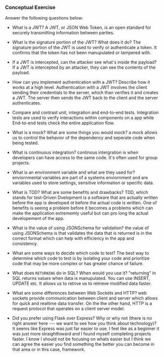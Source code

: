 ### Conceptual Exercise

Answer the following questions below:

- What is a JWT?
A JWT, or JSON Web Token, is an open standard for securely transmitting information between parties.

- What is the signature portion of the JWT?  What does it do?
The signature portion of the JWT is used to verify or authenticate a token. It confirms that the token has not been manupulated or tampered with.

- If a JWT is intercepted, can the attacker see what's inside the payload?
If a JWT is intercepted by an attacker, they can see the contents of the payload.

- How can you implement authentication with a JWT?  Describe how it works at a high level.
Authentication with a JWT involves the client sending their credentials to the server, which than verifies it and creates a JWT. The server then sends the JWT back to the client and the server authenticates.

- Compare and contrast unit, integration and end-to-end tests.
Integration tests are used to verify interactions within components on a app while End-to-end tests check the entire application flow.

- What is a mock? What are some things you would mock?
a mock allows us to control the behavior of the dependency and seperate code when being tested.

- What is continuous integration?
continous intergration is when developers can have access to the same code. It's often used for group projects.
- What is an environment variable and what are they used for?
enviornmental variables are part of a systems enviornment and are variables used to store settings, sensitive information or specific data.

- What is TDD? What are some benefits and drawbacks?
TDD, which stands for test-Driven Dvelopment is a software that are actually written before the app is developed ot before the actual code is written. One of benefits is seeing a problem before it becomes a problems which can make the application extrememly useful but can pro long the actual developement of the app.

- What is the value of using JSONSchema for validation?
the value of using JSONSchema is that validates the data that is returned is in the correct format which can help with efficiency in the app and consistency. 
- What are some ways to decide which code to test?
The best way to determine which code to test is by isolating your code and prioritize code that may be more complex or has greater chance of failure. 

- What does `RETURNING` do in SQL? When would you use it?
"returning" in SQL returns values when data is manupulated. You can use INSERT, UPDATE etc. It allows us to retrive us to retrieve modified data faster.
- What are some differences between Web Sockets and HTTP?
web sockets provide communication between client and server which allows for quick and realtime  data transfer. On the the other hand, HTTP is a request protocol that operates on a client server model.
- Did you prefer using Flask over Express? Why or why not (there is no right
  answer here --- we want to see how you think about technology)?
It seems like Express was just far easier to use. I feel like as a beginner it was just more straightfoward and I found myself completing projects faster. I know I should not be focusing on whats easier but I think we can agree the easier you find something the better you can become in that area or in this case, framework.
